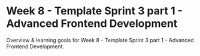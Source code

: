 # Week 8 - Template Sprint 3 part 1 - Advanced Frontend Development

Overview & learning goals for Week 8 - Template Sprint 3 part 1 - Advanced Frontend Development.